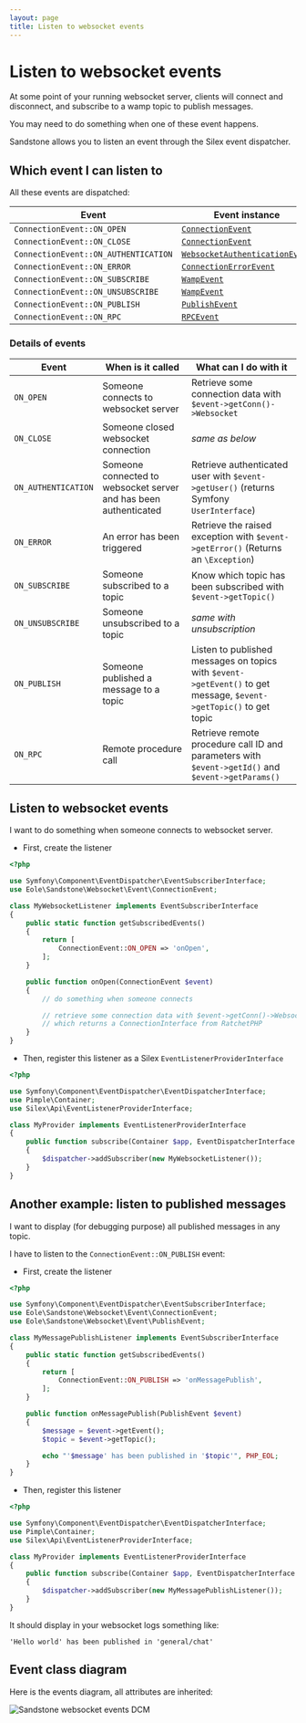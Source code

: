 ```yaml
---
layout: page
title: Listen to websocket events
---
```


<h1 class="no-margin-top">Listen to websocket events</h1>

At some point of your running websocket server,
clients will connect and disconnect, and subscribe to a wamp topic to publish messages.

You may need to do something when one of these event happens.

Sandstone allows you to listen an event through the Silex event dispatcher.


## Which event I can listen to

All these events are dispatched:

| Event |  Event instance |
|-------|-----------------|
| `ConnectionEvent::ON_OPEN`            | [`ConnectionEvent`](https://github.com/eole-io/sandstone/blob/master/src/Websocket/Event/ConnectionEvent.php) |
| `ConnectionEvent::ON_CLOSE`           | [`ConnectionEvent`](https://github.com/eole-io/sandstone/blob/master/src/Websocket/Event/ConnectionEvent.php) |
| `ConnectionEvent::ON_AUTHENTICATION`  | [`WebsocketAuthenticationEvent`](https://github.com/eole-io/sandstone/blob/master/src/Websocket/Event/WebsocketAuthenticationEvent.php) |
| `ConnectionEvent::ON_ERROR`           | [`ConnectionErrorEvent`](https://github.com/eole-io/sandstone/blob/master/src/Websocket/Event/ConnectionErrorEvent.php) |
| `ConnectionEvent::ON_SUBSCRIBE`       | [`WampEvent`](https://github.com/eole-io/sandstone/blob/master/src/Websocket/Event/WampEvent.php) |
| `ConnectionEvent::ON_UNSUBSCRIBE`     | [`WampEvent`](https://github.com/eole-io/sandstone/blob/master/src/Websocket/Event/WampEvent.php) |
| `ConnectionEvent::ON_PUBLISH`         | [`PublishEvent`](https://github.com/eole-io/sandstone/blob/master/src/Websocket/Event/PublishEvent.php) |
| `ConnectionEvent::ON_RPC`             | [`RPCEvent`](https://github.com/eole-io/sandstone/blob/master/src/Websocket/Event/RPCEvent.php) |

### Details of events

| Event | When is it called | What can I do with it |
|-------|-------------------|-----------------------|
| `ON_OPEN`            | Someone connects to websocket server   | Retrieve some connection data with `$event->getConn()->Websocket` |
| `ON_CLOSE`           | Someone closed websocket connection    | *same as below* |
| `ON_AUTHENTICATION`  | Someone connected to websocket server and has been authenticated    | Retrieve authenticated user with `$event->getUser()` (returns Symfony `UserInterface`) |
| `ON_ERROR`           | An error has been triggered            | Retrieve the raised exception with `$event->getError()` (Returns an `\Exception`) |
| `ON_SUBSCRIBE`       | Someone subscribed to a topic          | Know which topic has been subscribed with `$event->getTopic()` |
| `ON_UNSUBSCRIBE`     | Someone unsubscribed to a topic        | *same with unsubscription* |
| `ON_PUBLISH`         | Someone published a message to a topic | Listen to published messages on topics with `$event->getEvent()` to get message, `$event->getTopic()` to get topic |
| `ON_RPC`             | Remote procedure call                  | Retrieve remote procedure call ID and parameters with `$event->getId()` and `$event->getParams()` |


## Listen to websocket events

I want to do something when someone connects to websocket server.

- First, create the listener

``` php
<?php

use Symfony\Component\EventDispatcher\EventSubscriberInterface;
use Eole\Sandstone\Websocket\Event\ConnectionEvent;

class MyWebsocketListener implements EventSubscriberInterface
{
    public static function getSubscribedEvents()
    {
        return [
            ConnectionEvent::ON_OPEN => 'onOpen',
        ];
    }

    public function onOpen(ConnectionEvent $event)
    {
        // do something when someone connects

        // retrieve some connection data with $event->getConn()->Websocket;
        // which returns a ConnectionInterface from RatchetPHP
    }
}
```

- Then, register this listener as a Silex `EventListenerProviderInterface`

``` php
<?php

use Symfony\Component\EventDispatcher\EventDispatcherInterface;
use Pimple\Container;
use Silex\Api\EventListenerProviderInterface;

class MyProvider implements EventListenerProviderInterface
{
    public function subscribe(Container $app, EventDispatcherInterface $dispatcher)
    {
        $dispatcher->addSubscriber(new MyWebsocketListener());
    }
}
```


## Another example: listen to published messages

I want to display (for debugging purpose) all published messages in any topic.

I have to listen to the `ConnectionEvent::ON_PUBLISH` event:

- First, create the listener

``` php
<?php

use Symfony\Component\EventDispatcher\EventSubscriberInterface;
use Eole\Sandstone\Websocket\Event\ConnectionEvent;
use Eole\Sandstone\Websocket\Event\PublishEvent;

class MyMessagePublishListener implements EventSubscriberInterface
{
    public static function getSubscribedEvents()
    {
        return [
            ConnectionEvent::ON_PUBLISH => 'onMessagePublish',
        ];
    }

    public function onMessagePublish(PublishEvent $event)
    {
        $message = $event->getEvent();
        $topic = $event->getTopic();

        echo "'$message' has been published in '$topic'", PHP_EOL;
    }
}
```

- Then, register this listener

``` php
<?php

use Symfony\Component\EventDispatcher\EventDispatcherInterface;
use Pimple\Container;
use Silex\Api\EventListenerProviderInterface;

class MyProvider implements EventListenerProviderInterface
{
    public function subscribe(Container $app, EventDispatcherInterface $dispatcher)
    {
        $dispatcher->addSubscriber(new MyMessagePublishListener());
    }
}
```

It should display in your websocket logs something like:

`'Hello world' has been published in 'general/chat'`


## Event class diagram

Here is the events diagram, all attributes are inherited:

<img
    src="img/events-dcm.png"
    alt="Sandstone websocket events DCM"
    class="img-responsive img-thumbnail"
/>

